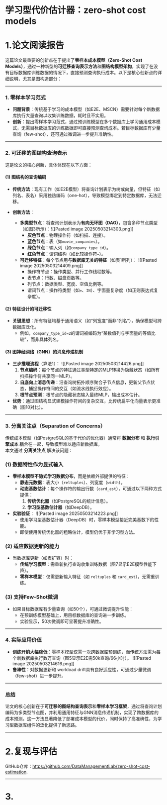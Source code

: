 
# 学习型代价估计器：zero-shot cost models
# 1.论文阅读报告

这篇论文最重要的创新点在于提出了**零样本成本模型（Zero-Shot Cost Models）**，通过一种新型的**可迁移查询表示方法**和**图结构模型架构**，实现了在没有目标数据库训练数据的情况下，直接预测查询执行成本。以下是核心创新点的详细说明，尤其是图构造部分：

---

### **1. 零样本学习范式**
- **问题背景**：传统基于学习的成本模型（如E2E、MSCN）需要针对每个新数据库执行大量查询以收集训练数据，耗时且不实用。
- **创新**：提出零样本学习范式，通过预训练模型在多个数据库上学习通用成本模式，无需目标数据库的训练数据即可直接预测查询成本。若目标数据库有少量查询（few-shot），还可通过微调进一步提升准确性。

---

### **2. 可迁移的图结构查询表示**
这是论文的核心创新，具体体现在以下方面：

#### **(1) 图结构的查询编码**
- **传统方法**：现有工作（如E2E模型）将查询计划表示为树或向量，但特征（如列名、表名）采用独热编码（one-hot），导致模型绑定到特定数据库，无法迁移。

- **创新方法**：  
  - **多类型节点**：将查询计划表示为**有向无环图（DAG）**，包含多种节点类型（如图3所示）：![[Pasted image 20250503214303.png]]
    - **灰色节点**：物理操作符（如扫描、连接）。
    - **蓝色节点**：表（如`movie_companies`）。
    - **绿色节点**：输入列（如`company_type_id`）。
    - **红色节点**：谓词结构（如比较操作符`=`）。
  - **可迁移特征**：每个节点用**与数据库无关的特征**（如表1所列）：
  ![[Pasted image 20250503214409.png]]
    - 操作符节点：操作类型、并行工作线程数等。
    - 表节点：行数、磁盘页数等。
    - 列节点：数据类型、宽度、空值比例等。
    - 谓词节点：操作符类型（如`=`、`IN`）、字面量复杂度（如正则表达式复杂度）。

#### **(2) 特征设计的可迁移性**
- **关键思想**：所有特征均基于通用语义（如“列宽度”而非“列名”），确保模型可跨数据库泛化。
  - 例如，`company_type_id=2`的谓词被编码为“某数值列与字面量的等值比较”，而非具体列名。

#### **(3) 图神经网络（GNN）的消息传递机制**
- **三步推理流程**（算法1）：
![[Pasted image 20250503214426.png]]
  1. **节点编码**：每个节点的特征通过类型特定的MLP转换为隐藏状态（如所有扫描操作符共享同一MLP）。
  2. **自底向上消息传递**：沿查询树拓扑顺序聚合子节点信息，更新父节点状态，捕捉操作符间的交互（如流水线执行效应）。
  3. **根节点预测**：根节点的隐藏状态输入最终MLP，输出成本估计。
- **优势**：通过图结构显式建模操作符间的复杂交互，比传统扁平化向量表示更准确（图10对比）。

---

### **3. 分离关注点（Separation of Concerns）**

传统成本模型（如PostgreSQL的基于代价的优化器）通常将 **数据分布** 和 **执行引擎成本** 耦合在一起，导致模型难以适应新数据库。  
本文通过 **分离关注点** 解决该问题：

### **(1) 数据特性作为显式输入**

- **零样本模型不隐式学习数据分布**，而是依赖外部提供的特征：
    - **静态元数据**：表大小（`reltuples`）、列宽度（`width`）。
    - **动态基数估计**：每个操作符的输出行数（`card_est`），可通过以下两种方式提供：
        1. **传统优化器**（如PostgreSQL的统计信息）。
        2. **学习型基数估计器**（如DeepDB）。
- **实验验证**：
    ![[Pasted image 20250503214223.png]]
    - 使用学习型基数估计器（DeepDB）时，零样本模型接近完美基数下的性能。
    - 即使使用传统优化器的粗略估计，模型仍优于非学习型方法。

### **(2) 适应数据更新的能力**

- 当数据库更新（如表扩容）时：
    - **传统学习模型**：需重新执行查询收集训练数据（图7显示E2E模型性能下降）。
    - **零样本模型**：仅需更新输入特征（如 `reltuples` 和 `card_est`），无需重训练。

### **(3) 支持Few-Shot微调**

- 如果目标数据库有少量查询（如50个），可通过微调提升性能：
    - 在预训练模型基础上，用目标数据库的查询进一步训练。
    - 实验显示，50次微调即可显著提升准确性。
    
---

### **4. 实际应用价值**
- **训练开销大幅降低**：零样本模型仅需一次跨数据库预训练，而传统方法需为每个新数据库执行数万查询（图5显示E2E需50k查询/66小时）。
![[Pasted image 20250503214616.png]]
- **鲁棒性**：对数据更新和 workload drift具有良好适应性，可通过少量微调（few-shot）进一步提升。

---

### **总结**
论文的核心创新在于**可迁移的图结构查询表示**和**零样本学习框架**，通过将查询计划编码为多类型节点图，并利用通用特征与GNN消息传递机制，实现了跨数据库的成本预测。这一方法显著降低了部署成本模型的代价，同时保持了高准确性，为学习型数据库组件的泛化提供了新思路。


---
# 2.复现与评估

GitHub仓库：https://github.com/DataManagementLab/zero-shot-cost-estimation.


---
# 3.
